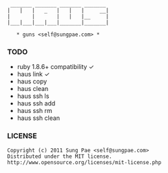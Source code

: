 
     _______ _______ _______ _______
    |   |   |   _   |   |   |     __|
    |       |       |   |   |__     |
    |___|___|___|___|_______|_______|

       * guns <self@sungpae.com> *


### TODO

- ruby 1.8.6+ compatibility ✓
- haus link ✓
- haus copy
- haus clean
- haus ssh ls
- haus ssh add
- haus ssh rm
- haus ssh clean


### LICENSE

    Copyright (c) 2011 Sung Pae <self@sungpae.com>
    Distributed under the MIT license.
    http://www.opensource.org/licenses/mit-license.php
